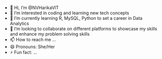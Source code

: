 - 👋 Hi, I’m @NVHarikaVIT
- 👀 I’m interested in coding and learning new tech concepts
- 🌱 I’m currently learning R, MySQL, Python to set a career in Data Analytics
- 💞️ I’m looking to collaborate on different platforms to showcase my skills and enhance my problem solving skills 
- 📫 How to reach me ...
- 😄 Pronouns: She/Her
- ⚡ Fun fact: ...

<!---
NVHarikaVIT/NVHarikaVIT is a ✨ special ✨ repository because its `README.md` (this file) appears on your GitHub profile.
You can click the Preview link to take a look at your changes.
--->
